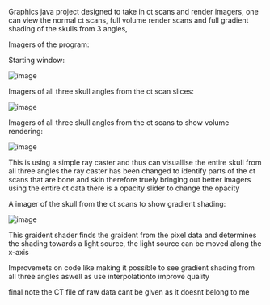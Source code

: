 
Graphics java project designed to take in ct scans and render imagers, 
one can view the normal ct scans, full volume render scans and full gradient shading of the skulls from 3 angles,

Imagers of the program: 

Starting window:

![image](https://user-images.githubusercontent.com/56043339/110861926-be1a8580-82b6-11eb-9bf3-ee7d0faafdb8.png)

Imagers of all three skull angles from the ct scan slices:

![image](https://user-images.githubusercontent.com/56043339/110863485-a6dc9780-82b8-11eb-9e61-c6afb99fa070.png)

Imagers of all three skull angles from the ct scans to show volume rendering:

![image](https://user-images.githubusercontent.com/56043339/110862090-f3bf6e80-82b6-11eb-9d62-9ff334f55806.png)


This is using a simple ray caster and thus can visuallise the entire skull from all three angles 
the ray caster has been changed to identify parts of the ct scans that are bone and skin therefore truely bringing out better imagers using the entire ct data
there is a opacity slider to change the opacity 


A imager of the skull from the ct scans to show gradient shading:

![image](https://user-images.githubusercontent.com/56043339/110862767-a7c0f980-82b7-11eb-9c48-87e99288b904.png)


This graident shader finds the graident from the pixel data and determines the shading towards a light source, the light source can be moved along the x-axis


Improvemets on code like making it possible to see gradient shading from all three angles aswell as use interpolationto improve quality

final note the CT file of raw data cant be given as it doesnt belong to me
